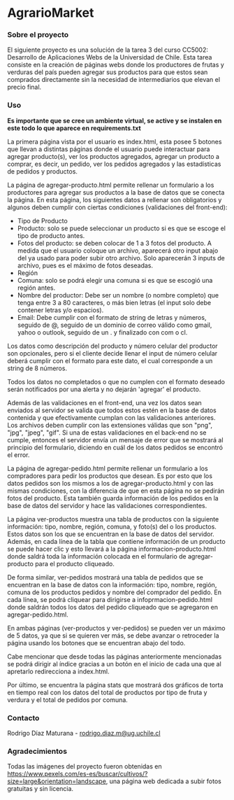 # AgrarioMarket
### Sobre el proyecto

El siguiente proyecto es una solución de la tarea 3 del curso CC5002: Desarrollo de Aplicaciones Webs de la Universidad de Chile. Esta tarea consiste en la creación de páginas webs donde los productores de frutas y verduras del país pueden agregar sus productos para que estos sean comprados directamente sin la necesidad de intermediarios que elevan el precio final.

### Uso

**Es importante que se cree un ambiente virtual, se active y se instalen en este todo lo que aparece en requirements.txt**

La primera página vista por el usuario es index.html, esta posee 5 botones que llevan a distintas páginas donde el usuario puede interactuar para agregar producto(s), ver los productos agregados, agregar un producto a comprar, es decir, un pedido, ver los pedidos agregados y las estadísticas de pedidos y productos. 

La página de agregar-producto.html permite rellenar un formulario a los productores para agregar sus productos a la base de datos que se conecta la página. En esta página, los siguientes datos a rellenar son obligatorios y algunos deben cumplir con ciertas condiciones (validaciones del front-end):
* Tipo de Producto
* Producto: solo se puede seleccionar un producto si es que se escoge el tipo de producto antes.
* Fotos del producto: se deben colocar de 1 a 3 fotos del producto. A medida que el usuario coloque un archivo, aparecerá otro input abajo del ya usado para poder subir otro archivo. Solo aparecerán 3 inputs de archivo, pues es el máximo de fotos deseadas.
* Región
* Comuna: solo se podrá elegir una comuna si es que se escogió una región antes.
* Nombre del productor: Debe ser un nombre (o nombre completo) que tenga entre 3 a 80 caracteres, o más bien letras (el input solo debe contener letras y/o espacios).
* Email: Debe cumplir con el formato de string de letras y números, seguido de @, seguido de un dominio de correo válido como gmail, yahoo o outlook, seguido de un . y finalizado con com o cl.

Los datos como descripción del producto y número celular del productor son opcionales, pero si el cliente decide llenar el input de número celular deberá cumplir con el formato para este dato, el cual corresponde a un string de 8 números.

Todos los datos no completados o que no cumplen con el formato deseado serán notificados por una alerta y no dejarán 'agregar' el producto.

Además de las validaciones en el front-end, una vez los datos sean enviados al servidor se valida que todos estos estén en la base de datos contenida y que efectivamente cumplan con las validaciones anteriores. Los archivos deben cumplir con las extensiones válidas que son "png", "jpg", "jpeg", "gif". Si una de estas validaciones en el back-end no se cumple, entonces el servidor envía un mensaje de error que se mostrará al principio del formulario, diciendo en cuál de los datos pedidos se encontró el error.

La página de agregar-pedido.html permite rellenar un formulario a los compradores para pedir los productos que desean. Es por esto que los datos pedidos son los mismos a los de agregar-producto.html y con las mismas condiciones, con la diferencia de que en esta página no se pedirán fotos del producto. Esta también guarda información de los pedidos en la base de datos del servidor y hace las validaciones correspondientes.

La página ver-productos muestra una tabla de productos con la siguiente información: tipo, nombre, región, comuna, y foto(s) del o los productos. Estos datos son los que se encuentran en la base de datos del servidor. Además, en cada línea de la tabla que contiene información de un producto se puede hacer clic y esto llevará a la página informacion-producto.html donde saldrá toda la información colocada en el formulario de agregar-producto para el producto cliqueado.

De forma similar, ver-pedidos mostrará una tabla de pedidos que se encuentran en la base de datos con la información: tipo, nombre, región, comuna de los productos pedidos y nombre del comprador del pedido. En cada línea, se podrá cliquear para dirigirse a infoprmacion-pedido.html donde saldrán todos los datos del pedido cliqueado que se agregaron en agregar-pedido.html.

En ambas páginas (ver-productos y ver-pedidos) se pueden ver un máximo de 5 datos, ya que si se quieren ver más, se debe avanzar o retroceder la página usando los botones que se encuentran abajo del todo.

Cabe mencionar que desde todas las páginas anteriormente mencionadas se podrá dirigir al índice gracias a un botón en el inicio de cada una que al apretarlo redirecciona a index.html.

Por último, se encuentra la página stats que mostrará dos gráficos de torta en tiempo real con los datos del total de productos por tipo de fruta y verdura y el total de pedidos por comuna.

### Contacto
Rodrigo Díaz Maturana - rodrigo.diaz.m@ug.uchile.cl

### Agradecimientos
Todas las imágenes del proyecto fueron obtenidas en https://www.pexels.com/es-es/buscar/cultivos/?size=large&orientation=landscape, una página web dedicada a subir fotos gratuitas y sin licencia.